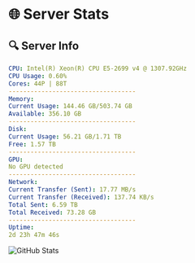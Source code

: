 # 🌐 Server Stats
## 🔍 Server Info
```yaml
CPU: Intel(R) Xeon(R) CPU E5-2699 v4 @ 1307.92GHz
CPU Usage: 0.60%
Cores: 44P | 88T
-----------------------------------
Memory:
Current Usage: 144.46 GB/503.74 GB
Available: 356.10 GB
-----------------------------------
Disk:
Current Usage: 56.21 GB/1.71 TB
Free: 1.57 TB
-----------------------------------
GPU:
No GPU detected
-----------------------------------
Network:
Current Transfer (Sent): 17.77 MB/s
Current Transfer (Received): 137.74 KB/s
Total Sent: 6.59 TB
Total Received: 73.28 GB
-----------------------------------
Uptime:
2d 23h 47m 46s
```
![GitHub Stats](https://img.shields.io/badge/Updated-2025-03-10_21:10:35-blue)